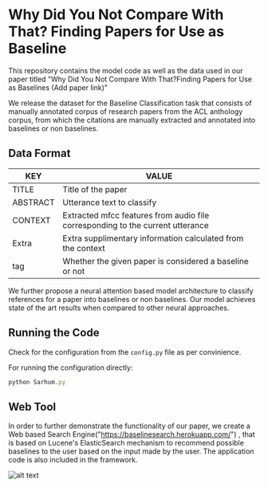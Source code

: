 # Why Did You Not Compare With That? Finding Papers for Use as Baseline


This repository contains the model code as well as the data used in our paper titled "Why Did You Not Compare With That?Finding Papers for Use as Baselines (Add paper link)"

We release the dataset for the Baseline Classification task that consists of manually annotated corpus of research papers from the ACL anthology corpus, from which the citations are manually extracted and annotated into baselines or non baselines. 

## Data Format


  |KEY           |          VALUE                                                                  |
  |--------------|---------------------------------------------------------------------------------|
  |TITLE         |   Title of the paper                                                            |
  |ABSTRACT      |   Utterance text to classify                                                    |
  |CONTEXT       |   Extracted mfcc features from audio file corresponding to the current utterance|
  |Extra         |   Extra supplimentary information calculated from the context                   |
  |tag           |   Whether the given paper is considered a baseline or not                       |
  
  

We further propose a neural attention based model architecture to classify references for a paper into baselines or non baselines. Our model achieves state of the art results when compared to other neural approaches.


## Running the Code 

Check for the configuration from the ```config.py``` file as per convinience.

For running the configuration directly:
```javascript
python Sarhum.py
```


## Web Tool

In order to further demonstrate the functionality of our paper, we create a Web based Search Engine("https://baselinesearch.herokuapp.com/") , that is based on Lucene's ElasticSearch mechanism to recommend possible baselines to the user based on the input made by the user. The application code is also included in the framework.

![alt text](https://github.com/[username]/[reponame]/blob/[branch]/image.jpg?raw=true)



